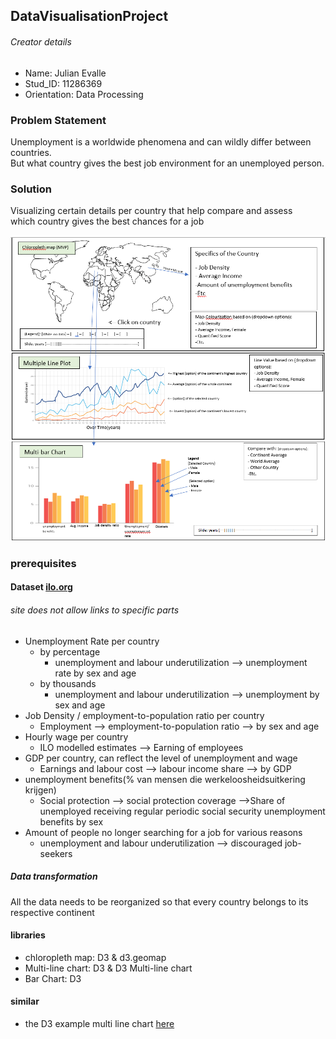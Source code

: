 ## DataVisualisationProject
###### Creator details
* Name: Julian Evalle
* Stud_ID: 11286369
* Orientation: Data Processing

### Problem Statement
Unemployment is a worldwide phenomena and can wildly differ between countries.  
But what country gives the best job environment for an unemployed person.

### Solution
Visualizing certain details per country that help compare and assess  
which country gives the best chances for a job

![alt text](doc/Prop_Figure.png)

### prerequisites
#### Dataset [ilo.org][ilo]
###### site does not allow links to specific parts
* Unemployment Rate per country
  * by percentage 
    * unemployment and labour underutilization --> unemployment rate by sex and age
  * by thousands 
    * unemployment and labour underutilization --> unemployment by sex and age
* Job Density / employment-to-population ratio per country
  * Employment --> employment-to-population ratio --> by sex and age
* Hourly wage per country
  * ILO modelled estimates --> Earning of employees
* GDP per country, can reflect the level of unemployment and wage
  * Earnings and labour cost --> labour income share --> by GDP
* unemployment benefits(% van mensen die werkeloosheidsuitkering krijgen)
  * Social protection --> social protection coverage -->Share of unemployed receiving regular periodic social security unemployment benefits by sex
* Amount of people no longer searching for a job for various reasons
  * unemployment and labour underutilization --> discouraged job-seekers
##### Data transformation
All the data needs to be reorganized so that every country belongs to its respective continent

#### libraries
* chloropleth map: D3 & d3.geomap
* Multi-line chart: D3 & D3 Multi-line chart
* Bar Chart: D3

#### similar
* the D3 example multi line chart [here](https://beta.observablehq.com/@mbostock/d3-multi-line-chart)

[ilo]: http://www.ilo.org/ilostat/faces/wcnav_defaultSelection?_afrLoop=3534569229012209&_afrWindowMode=0&_afrWindowId=null#!%40%40%3F_afrWindowId%3Dnull%26_afrLoop%3D3534569229012209%26_afrWindowMode%3D0%26_adf.ctrl-state%3Dkunfunk1c_138
